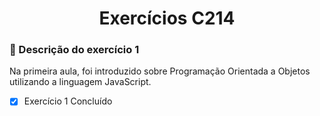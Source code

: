 <h1 align="center">Exercícios C214</h1>

### 🔎 Descrição do exercício 1
<p>Na primeira aula, foi introduzido sobre Programação Orientada a Objetos utilizando a linguagem JavaScript.</p>

 - [x] Exercício 1 Concluído